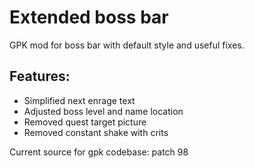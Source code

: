 # Extended boss bar
GPK mod for boss bar with default style and useful fixes.

## Features:

* Simplified next enrage text
* Adjusted boss level and name location
* Removed quest target picture
* Removed constant shake with crits

Current source for gpk codebase: patch 98